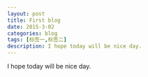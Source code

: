 ```yaml
---
layout: post
title: First blog 
date: 2015-3-02
categories: blog
tags: [标签一,标签二]
description: I hope today will be nice day.
---
```


I hope today will be nice day.













